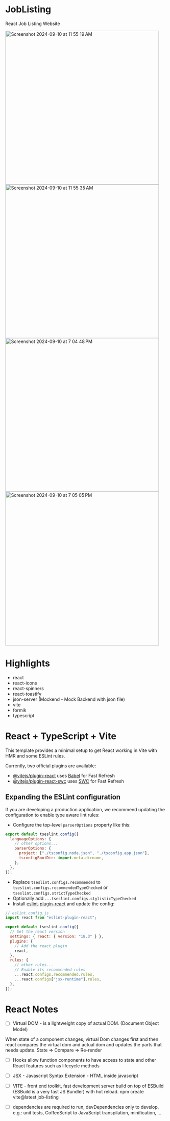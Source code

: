 # JobListing

React Job Listing Website

<img width="481" alt="Screenshot 2024-09-10 at 11 55 19 AM" src="https://github.com/user-attachments/assets/eeef0604-fd05-4fcb-a468-56aa38bc27fa">

<img width="481" alt="Screenshot 2024-09-10 at 11 55 35 AM" src="https://github.com/user-attachments/assets/f0dd8793-e6bb-4ea6-8cd6-dd48167573b5">

<img width="481" alt="Screenshot 2024-09-10 at 7 04 48 PM" src="https://github.com/user-attachments/assets/79951ea8-c694-4cd4-b2bd-111356bc47e5">

<img width="481" alt="Screenshot 2024-09-10 at 7 05 05 PM" src="https://github.com/user-attachments/assets/f8217377-0b96-4312-928c-5751138c6e33">


# Highlights

- react
- react-icons
- react-spinners
- react-toastify
- json-server (Mockend - Mock Backend with json file)
- vite
- formik
- typescript

# React + TypeScript + Vite

This template provides a minimal setup to get React working in Vite with HMR and some ESLint rules.

Currently, two official plugins are available:

- [@vitejs/plugin-react](https://github.com/vitejs/vite-plugin-react/blob/main/packages/plugin-react/README.md) uses [Babel](https://babeljs.io/) for Fast Refresh
- [@vitejs/plugin-react-swc](https://github.com/vitejs/vite-plugin-react-swc) uses [SWC](https://swc.rs/) for Fast Refresh

## Expanding the ESLint configuration

If you are developing a production application, we recommend updating the configuration to enable type aware lint rules:

- Configure the top-level `parserOptions` property like this:

```js
export default tseslint.config({
  languageOptions: {
    // other options...
    parserOptions: {
      project: ["./tsconfig.node.json", "./tsconfig.app.json"],
      tsconfigRootDir: import.meta.dirname,
    },
  },
});
```

- Replace `tseslint.configs.recommended` to `tseslint.configs.recommendedTypeChecked` or `tseslint.configs.strictTypeChecked`
- Optionally add `...tseslint.configs.stylisticTypeChecked`
- Install [eslint-plugin-react](https://github.com/jsx-eslint/eslint-plugin-react) and update the config:

```js
// eslint.config.js
import react from "eslint-plugin-react";

export default tseslint.config({
  // Set the react version
  settings: { react: { version: "18.3" } },
  plugins: {
    // Add the react plugin
    react,
  },
  rules: {
    // other rules...
    // Enable its recommended rules
    ...react.configs.recommended.rules,
    ...react.configs["jsx-runtime"].rules,
  },
});
```
# React Notes

- [ ] Virtual DOM - is a lightweight copy of actual DOM. (Document Object Model)

When state of a component changes, virtual Dom changes first and then react compares the virtual dom and actual dom and updates the parts that needs update.
              State => Compare => Re-render

- [ ] Hooks allow function components to have access to state and other React features such as lifecycle methods
- [ ] JSX - Javascript Syntax Extension - HTML inside javascript
- [ ] VITE - front end toolkit, fast development server build on top of ESBuild (ESBuild is a very fast JS Bundler) with hot reload.   npm create vite@latest job-listing
- [ ] dependencies are required to run, devDependencies only to develop, e.g.: unit tests, CoffeeScript to JavaScript transpilation, minification, ...

